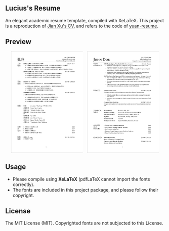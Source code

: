 ## Lucius's Resume

An elegant academic resume template, compiled with XeLaTeX. This project is a reproduction of  [Jian Xu's CV](http://www.jianxu.net/en/files/JianXu_CV.pdf), and refers to the code of [yuan-resume](https://github.com/Xyz-yuanhf/yuan-resume).

## Preview

<p align="center">
  <img src="preview/resume-zh.jpg" alt="First Image" style="width:45%;"/>
  <img src="preview/resume.jpg" alt="Second Image" style="width:45%; margin-left: 10px;"/>
</p>

## Usage

- Please compile using **XeLaTeX** (pdfLaTeX cannot import the fonts correctly).
- The fonts are included in this project package, and please follow their copyright.

## License

The MIT License (MIT). Copyrighted fonts are not subjected to this License.

